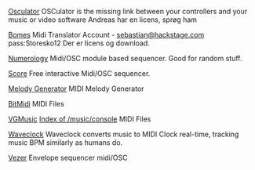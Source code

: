 
[Osculator](https://osculator.net/)
OSCulator is the missing link between your controllers and your music or video software
Andreas har en licens, sprøg ham

[Bomes](https://www.bome.com/products/miditranslator)
Midi Translator
Account - sebastian@hackstage.com pass:Storesko12 Der er licens og download.

[Numerology](http://www.five12.com/)
Midi/OSC module based sequencer. Good for random stuff.

[Score](https://ossia.github.io/score/)
Free interactive Midi/OSC sequencer.

[Melody Generator](https://dopeloop.ai/melody-generator)
MIDI Melody Generator

[BitMidi](https://bitmidi.com/)
MIDI Files

[VGMusic](http://www.vgmusic.com/)
[Index of /music/console](https://vgmusic.com/music/console)
MIDI Files

[Waveclock](http://wavesum.net/products.html)
Waveclock converts music to MIDI Clock real-time, tracking music BPM similarly as humans do.

[Vezer](http://imimot.com/vezer/)
Envelope sequencer midi/OSC
